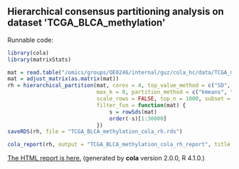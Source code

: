 
## Hierarchical consensus partitioning analysis on dataset 'TCGA_BLCA_methylation'

Runnable code:

```r
library(cola)
library(matrixStats)

mat = read.table("/omics/groups/OE0246/internal/guz/cola_hc/data/TCGA_methylation/data/TCGA.BLCA.sampleMap__HumanMethylation450.gz", header = TRUE, row.names = 1)
mat = adjust_matrix(as.matrix(mat))
rh = hierarchical_partition(mat, cores = 4, top_value_method = c("SD", "ATC"),
                            max_k = 8, partition_method = c("kmeans", "skmeans"),
                            scale_rows = FALSE, top_n = 1000, subset = 500, group_diff = 0.25, min_n_signatures = 1000,
                            filter_fun = function(mat) {
                                s = rowSds(mat)
                                order(-s)[1:30000]
                            })
saveRDS(rh, file = "TCGA_BLCA_methylation_cola_rh.rds")

cola_report(rh, output = "TCGA_BLCA_methylation_cola_rh_report", title = "cola Report for Hierarchical Partitioning - 'TCGA_BLCA_methylation'")
```

[The HTML report is here.](https://cola-rh.github.io/TCGA_BLCA_methylation/TCGA_BLCA_methylation_cola_rh_report/cola_hc.html) (generated by __cola__ version 2.0.0, R 4.1.0.)

